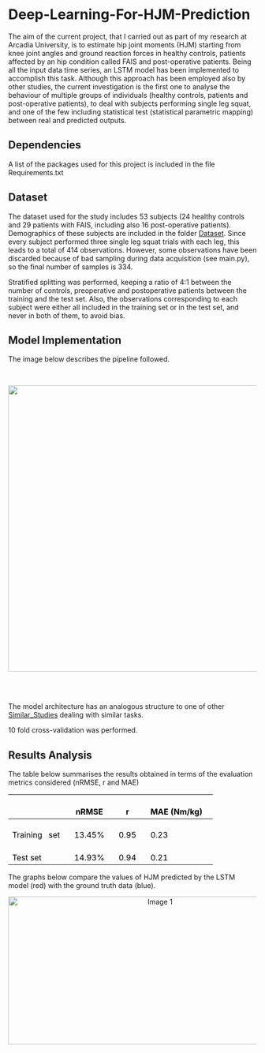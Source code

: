 # Deep-Learning-For-HJM-Prediction


The aim of the current project, that I carried out as part of my research at Arcadia University, is to estimate hip joint moments (HJM) starting from knee joint angles and ground reaction forces in healthy controls, patients affected by an hip condition called FAIS and post-operative patients.
Being all the input data time series, an LSTM model has been implemented to accomplish this task.
Although this approach has been employed also by other studies, the current investigation is the first one to analyse the behaviour of multiple groups of individuals (healthy controls, patients and post-operative patients), to deal with subjects performing single leg squat, and one of the few including statistical test (statistical parametric mapping) between real and predicted outputs.

## Dependencies
A list of the packages used for this project is included in the file Requirements.txt

## Dataset
The dataset used for the study includes 53 subjects (24 healthy controls and 29 patients with FAIS, including also 16 post-operative patients). Demographics of these subjects are included in the folder [Dataset](./Dataset/).
Since every subject performed three single leg squat trials with each leg, this leads to a total of 414 observations.
However, some observations have been discarded because of bad sampling during data acquisition (see main.py), so the final number of samples is 334.

Stratified splitting was performed, keeping a ratio of 4:1 between the number of controls, preoperative and postoperative patients between the training and the test set. Also, the observations corresponding to each subject were either all included in the training set or in the test set, and never in both of them, to avoid bias.


## Model Implementation
The image below describes the pipeline followed.

<br>

<p align="center">
  <img src="https://user-images.githubusercontent.com/98240588/230415706-bf5bee5d-1b2a-46e6-a98c-7b06b9526fb6.png" width="700" height="580">
</p>

<br>
<br>

The model architecture has an analogous structure to one of other [Similar_Studies](./References/Similar_Studies/) dealing with similar tasks.

10 fold cross-validation was performed.


## Results Analysis

The table below summarises the results obtained in terms of the evaluation metrics considered (nRMSE, r and MAE)


<table class="tg">
<thead>
  <tr>
    <th class="tg-0pky">&nbsp;&nbsp;&nbsp;<br> &nbsp;&nbsp;&nbsp;</th>
    <th class="tg-0pky">&nbsp;&nbsp;&nbsp;<br><span style="color:black">nRMSE</span>&nbsp;&nbsp;&nbsp;</th>
    <th class="tg-0pky">&nbsp;&nbsp;&nbsp;<br><span style="color:black">r</span>&nbsp;&nbsp;&nbsp;</th>
    <th class="tg-0pky">&nbsp;&nbsp;&nbsp;<br><span style="color:black">MAE (Nm/kg)</span>&nbsp;&nbsp;&nbsp;</th>
  </tr>
</thead>
<tbody>
  <tr>
    <td class="tg-0pky">&nbsp;&nbsp;&nbsp;<br><span style="color:black">Training&nbsp;&nbsp;&nbsp;set</span>&nbsp;&nbsp;&nbsp;</td>
    <td class="tg-0pky">&nbsp;&nbsp;&nbsp;<br><span style="color:black">13.45%</span>&nbsp;&nbsp;&nbsp;</td>
    <td class="tg-0pky">&nbsp;&nbsp;&nbsp;<br><span style="color:black">0.95</span>&nbsp;&nbsp;&nbsp;</td>
    <td class="tg-0pky">&nbsp;&nbsp;&nbsp;<br><span style="color:black">0.23</span>&nbsp;&nbsp;&nbsp;</td>
  </tr>
  <tr>
    <td class="tg-0pky">&nbsp;&nbsp;&nbsp;<br><span style="color:black">Test set</span>&nbsp;&nbsp;&nbsp;</td>
    <td class="tg-0pky">&nbsp;&nbsp;&nbsp;<br><span style="color:black">14.93%</span>&nbsp;&nbsp;&nbsp;</td>
    <td class="tg-0pky">&nbsp;&nbsp;&nbsp;<br><span style="color:black">0.94</span>&nbsp;&nbsp;&nbsp;</td>
    <td class="tg-0pky">&nbsp;&nbsp;&nbsp;<br><span style="color:black">0.21</span>&nbsp;&nbsp;&nbsp;</td>
  </tr>
</tbody>
</table>



The graphs below compare the values of HJM predicted by the LSTM model (red) with the ground truth data (blue). 
    <p align="center">
      <img src="https://user-images.githubusercontent.com/98240588/230426186-c8edcaef-6e06-43ef-b98a-9dcd2d8a3fff.png" width="600" height="300" alt="Image 1">
      







